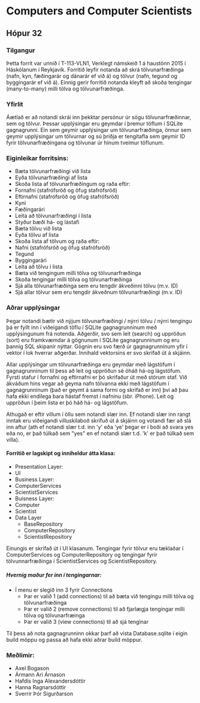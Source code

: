 # Computers and Computer Scientists
## Hópur 32
### Tilgangur
Þetta forrit var unnið í T-113-VLN1, Verklegt námskeið 1 á haustönn 2015 í Háskólanum í Reykjavík. Forritið leyfir notanda að skrá tölvunarfræðinga (nafn, kyn, fæðingarár og dánarár ef við á) og  tölvur (nafn, tegund og byggingarár ef við á). Einnig gerir forritið notanda kleyft að skoða tengingar (many-to-many) milli tölva og tölvunarfræðinga.  
### Yfirlit
Áætlað er að notandi skrái inn þekktar persónur úr sögu tölvunarfræðinnar, sem og tölvur. Þessar upplýsingar eru geymdar í þremur töflum í SQLite gagnagrunni. Ein sem geymir upplýsingar um tölvunarfræðinga, önnur sem geymir upplýsingar um tölvurnar og sú þriðja er tengitafla sem geymir ID fyrir tölvunarfræðingana og tölvunar úr hinum tveimur töflunum. 
### Eiginleikar forritsins:
*	Bæta tölvunarfræðingi við lista
*	Eyða tölvunarfræðingi af lista
*	Skoða lista af tölvunarfræðingum og raða eftir:
  *	Fornafni (stafrófsröð og öfug stafrófsröð)
  *	Eftirnafni (stafrófsröð og öfug stafrófsröð)
  *	Kyni
  *	Fæðingarári
*	Leita að tölvunarfræðingi í lista
  *	Styður bæði há- og lástafi
*	Bæta tölvu við lista
*	Eyða tölvu af lista
*	Skoða lista af tölvum og raða eftir:
  *	Nafni (stafrófsröð og öfug stafrófsröð)
  *	Tegund
  * Byggingarári
*	Leita að tölvu í lista
*	Bæta við tengingum milli tölva og tölvunarfræðinga 
*	Skoða tengingar milli tölva og tölvunarfræðinga
  *	Sjá alla tölvunarfræðinga sem eru tengdir ákveðinni tölvu (m.v. ID)
  *	Sjá allar tölvur sem eru tengdir ákveðnum tölvunarfræðingi (m.v. ID)
  
### Aðrar upplýsingar
Þegar notandi bætir við nýjum tölvunarfræðingi / nýrri tölvu / nýrri tengingu þá er fyllt inn í viðeigandi töflu í SQLite gagnagrunninum með upplýsingunum frá notenda. Aðgerðir, svo sem leit (search) og uppröðun (sort) eru framkvæmdar á gögnunum í SQLite gagnagrunninum og eru þannig SQL skipanir nýttar. Gögnin eru svo færð úr gagnagrunninum yfir í vektor í lok hverrar aðgerðar. Innihald vektorsins er svo skrifað út á skjáinn.

Allar upplýsingar um tölvunarfræðinga eru geymdar með lágstöfum í gagnagrunninum til þess að leit og uppröðun sé óháð há-og lágstöfum. Fyrsti stafur í fornafni og eftirnafni er þó skrifaður út með stórum staf. Við ákváðum hins vegar að geyma nafn tölvanna ekki með lágstöfum í gagnagrunninum (það er geymt á sama formi og skrifað er inn) því að þau hafa ekki endilega bara hástaf fremst í nafninu (sbr. iPhone). Leit og uppröðun í þeim lista er þó háð há- og lágstöfum.

Athugað er eftir villum í öllu sem notandi slær inn. Ef notandi slær inn rangt inntak eru viðeigandi villuskilaboð skrifuð út á skjáinn og votandi fær að slá inn aftur (ath ef notandi slær t.d. inn 'y' eða 'ye' þegar er í boði að svara yes eða no, er það túlkað sem "yes" en ef notandi slær t.d. 'k' er það túlkað sem villa). 

#### Forritið er lagskipt og inniheldur átta klasa:
*	Presentation Layer: 
  *	UI
*	Business Layer: 
  *	ComputerServices
  *	ScientistServices
*	Buisness Layer:
  *	Computer
  *	Scientist
* Data Layer
  *	BaseRepository
  *	ComputerRepository
  *	ScientistRepository

Einungis er skrifað út í UI klasanum. 
Tengingar fyrir tölvur eru tæklaðar í ComputerServices og ComputerRepository og tengingar fyrir tölvunnarfræðinga í ScientistServices og ScientistRepository.

##### Hvernig maður fer inn í tengingarnar: 
* Í menu er slegið inn 3 fyrir Connections
  * Þar er valið 1 (add connections) til að bæta við tengingu milli tölva og tölvunarfræðinga
  * Þar er valið 2 (remove connections) til að fjarlægja tengingar milli tölva og tölvunarfræinga
  * Þar er valið 3 (view connections) til að sjá tenginar 

Til þess að nota gagnagrunninn okkar þarf að vista Database.sqlite í eigin build möppu og passa að hafa ekki aðrar build möppur. 

### Meðlimir:
*	Axel Bogason
*	Ármann Ari Árnason
*	Hafdís Inga Alexandersdóttir
*	Hanna Ragnarsdóttir
*	Sverrir Þór Sigurðarson





